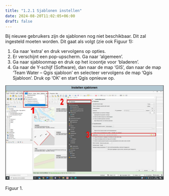 ```yaml
---
title: "1.2.1 Sjablonen instellen"
date: 2024-08-20T11:02:05+06:00
draft: false
---
```


Bij nieuwe gebruikers zijn de sjablonen nog niet beschikbaar. Dit zal ingesteld moeten worden. Dit gaat als volgt (zie ook Figuur 1):
1.	Ga naar ‘extra’ en druk vervolgens op opties.
2.	Er verschijnt een pop-upscherm. Ga naar ‘algemeen’.
3.	Ga naar sjabloonmap en druk op het icoontje voor ‘bladeren’.
4.	Ga naar de Y-schijf (Software), dan naar de map ‘GIS’, dan naar de map ‘Team Water – Qgis sjabloon’ en selecteer vervolgens de map ‘Qgis Sjabloon’. Druk op ‘OK’ en start Qgis opnieuw op.

![image example](instellen.svg "image")

Figuur 1.